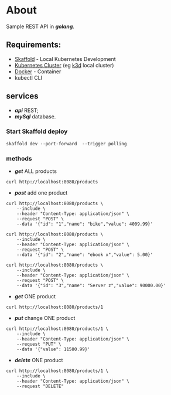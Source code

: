# About
Sample REST API in ***golang***.

## Requirements:
- [Skaffold](https://skaffold.dev/) - Local Kubernetes Development
- [Kubernetes Cluster](https://kubernetes.io/docs/concepts/overview/what-is-kubernetes/) (eg [k3d](https://k3d.io/) local cluster)
- [Docker](https://www.docker.com/) - Container
- kubectl CLI




## services
* ***api*** REST;
* ***mySql*** database.
 
### Start Skaffold deploy
```shell=
skaffold dev --port-forward  --trigger polling
```

### methods

* ***get*** ALL products
```shell=
curl http://localhost:8080/products
```

* ***post*** add one product
```shell=
curl http://localhost:8080/products \
    --include \
    --header "Content-Type: application/json" \
    --request "POST" \
    --data '{"id": "1","name": "bike","value": 4009.99}'

curl http://localhost:8080/products \
    --include \
    --header "Content-Type: application/json" \
    --request "POST" \
    --data '{"id": "2","name": "ebook x","value": 5.00}'

curl http://localhost:8080/products \
    --include \
    --header "Content-Type: application/json" \
    --request "POST" \
    --data '{"id": "3","name": "Server z","value": 90000.00}'
````
* ***get*** ONE product
```shell=
curl http://localhost:8080/products/1    

````
* ***put*** change ONE product
```shell=
curl http://localhost:8080/products/1 \
    --include \
    --header "Content-Type: application/json" \
    --request "PUT" \
    --data '{"value": 11500.99}'    
````
* ***delete*** ONE product
```shell=
curl http://localhost:8080/products/1 \
    --include \
    --header "Content-Type: application/json" \
    --request "DELETE"
    
```
